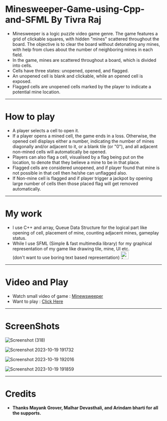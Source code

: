 # Minesweeper-Game-using-Cpp-and-SFML By Tivra Raj

- Minesweeper is a logic puzzle video game genre. The game features a grid of clickable squares, with hidden "mines" scattered throughout the board. The objective is to clear the board without detonating any mines, with help from clues about the number of neighboring mines in each field. 
- In the game, mines are scattered throughout a board, which is divided into cells. 
- Cells have three states: unopened, opened, and flagged. 
- An unopened cell is blank and clickable, while an opened cell is exposed. 
- Flagged cells are unopened cells marked by the player to indicate a potential mine location.

---

# How to play

- A player selects a cell to open it. 
- If a player opens a mined cell, the game ends in a loss. Otherwise, the opened cell displays either a number, indicating the number of mines diagonally and/or adjacent to it, or a blank tile (or "0"), and all adjacent non-mined cells will automatically be opened. 
- Players can also flag a cell, visualised by a flag being put on the location, to denote that they believe a mine to be in that place. 
- Flagged cells are considered unopened, and if player found that mine is not possible in that cell then he/she can unflagged also.
- If Non-mine cell is flagged and if player trigger a jackpot by opening large number of cells then those placed flag will get removed automatically.

---

# My work

- I use C++ and array, Queue Data Structure for the logical part like opening of cell, placement of mine, counting adjacent mines, gameplay status.
- While I use SFML (Simple & fast multimedia library) for my graphical representation of my game like drawing tile, mine, UI etc.<br>(don't want to use boring text based representation) <img src="https://github.com/Tivra-Raj/Minesweeper-Game-using-Cpp-and-SFML/assets/107213542/55bc1a72-61cd-4ee2-84c4-d2069d071987" alt="face-with-tongue" width="25" />

---

# Video and Play

- Watch small video of game : <a href="https://www.youtube.com/watch?v=qtc7fnpMBwE" target="_blank">Minewsweeper</a>
- Want to play : <a href="https://kingpheonix.itch.io/minesweeper" target="_blank">Click Here</a>

---

# ScreenShots

![Screenshot (318)](https://github.com/Tivra-Raj/Minesweeper-Game-using-Cpp-and-SFML/assets/107213542/3f7aaf26-e513-4e80-833f-d1842ebe0991)

![Screenshot 2023-10-19 191732](https://github.com/Tivra-Raj/Minesweeper-Game-using-Cpp-and-SFML/assets/107213542/6b28ef18-d124-48ff-9d5d-2614698be757)

![Screenshot 2023-10-19 192016](https://github.com/Tivra-Raj/Minesweeper-Game-using-Cpp-and-SFML/assets/107213542/83c9db6c-ef49-40d6-b54f-1e1abd8c3a93)

![Screenshot 2023-10-19 191859](https://github.com/Tivra-Raj/Minesweeper-Game-using-Cpp-and-SFML/assets/107213542/e12349ee-e620-4119-96ff-2e2fccb0bb96)

---

# Credits

- **Thanks Mayank Grover, Malhar Devasthali, and Arindam bharti for all the supports.**
